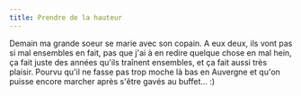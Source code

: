 ```yaml
---
title: Prendre de la hauteur
---
```


Demain ma grande soeur se marie avec son copain. A eux deux, ils vont pas si
mal ensembles en fait, pas que j'ai à en redire quelque chose en mal hein, ça
fait juste des années qu'ils traînent ensembles, et ça fait aussi très
plaisir. Pourvu qu'il ne fasse pas trop moche là bas en Auvergne et qu'on
puisse encore marcher après s'être gavés au buffet... :)

